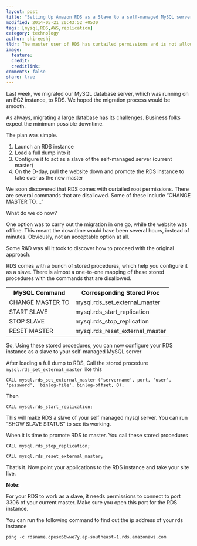 ```yaml
---
layout: post
title: "Setting Up Amazon RDS as a Slave to a self-managed MySQL server"
modified: 2014-05-21 20:43:52 +0530
tags: [mysql,RDS,AWS,replication]
category: technology
author: shireeshj
tldr: The master user of RDS has curtailed permissions and is not allowed to run several commands, including those required to configure a slave
image:
  feature: 
  credit: 
  creditlink: 
comments: false 
share: true
---
```


Last week, we migrated our MySQL database server, which was running on an EC2 instance, to RDS. We hoped the migration process would be smooth.

As always, migrating a large database has its challenges. Business folks expect the minimum possible downtime.

The plan was simple.

  1. Launch an RDS instance
  2. Load a full dump into it
  3. Configure it to act as a slave of the self-managed server (current master)
  4. On the D-day, pull the website down and promote the RDS instance to take over as the new master

We soon discovered that RDS comes with curtailed root permissions. There are several commands that are disallowed. Some of these include “CHANGE MASTER TO….”

What do we do now?

One option was to carry out the migration in one go, while the website was offline. This meant the downtime would have been several hours, instead of minutes. Obviously, not an acceptable option at all.

Some R&D was all it took to discover how to proceed with the original approach.

RDS comes with a bunch of stored procedures, which help you configure it as a slave. There is almost a one-to-one mapping of these stored procedures with the commands that are disallowed.


<table class="table table-bordered table-condensed table-hover">
<tr><th>MySQL Command</th><th>Corrosponding Stored Proc</th></tr>
<tr><td>CHANGE MASTER TO</td><td>mysql.rds_set_external_master</td></tr>
<tr><td>START SLAVE</td><td>mysql.rds_start_replication</td></tr>
<tr><td>STOP SLAVE</td><td>mysql.rds_stop_replication</td></tr>
<tr><td>RESET MASTER</td><td>mysql.rds_reset_external_master </td></tr>
</table>
    
So, Using these stored procedures, you can now configure your RDS instance as a slave to your self-managed MySQL server

After loading a full dump to RDS, Call the stored procedure `mysql.rds_set_external_master` like this

    CALL mysql.rds_set_external_master ('servername', port, 'user', 'password', 'binlog-file', binlog-offset, 0);

Then
    
    CALL mysql.rds_start_replication;

This will make RDS a slave of your self managed mysql server. You can run “SHOW SLAVE STATUS” to see its working.

When it is time to promote RDS to master. You call these stored procedures

    CALL mysql.rds_stop_replication;

    CALL mysql.rds_reset_external_master;

That’s it. Now point your applications to the RDS instance and take your site live.

**Note:**

For your RDS to work as a slave, it needs permissions to connect to port 3306 of your current master. Make sure you open this port for the RDS instance.

You can run the following command to find out the ip address of your rds instance


    ping -c rdsname.cpesx66wwe7y.ap-southeast-1.rds.amazonaws.com
